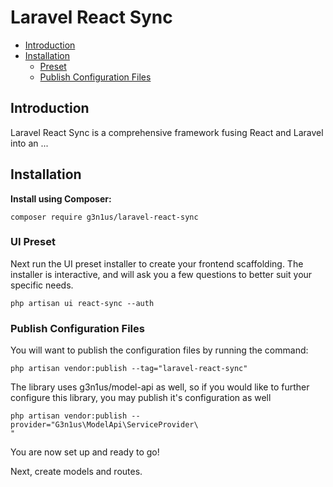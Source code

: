 # Laravel React Sync

- [Introduction](#introduction)
- [Installation](#installation)
    - [Preset](#preset)
    - [Publish Configuration Files](#publish)

<a name="introduction"></a>
## Introduction
Laravel React Sync is a comprehensive framework fusing React and Laravel into an ...


<a name="installation"></a>
## Installation
**Install using Composer:**

```
composer require g3n1us/laravel-react-sync
```


<a name="preset"></a>
### UI Preset

Next run the UI preset installer to create your frontend scaffolding. The installer is interactive, and will ask you a few questions to better suit your specific needs.

```
php artisan ui react-sync --auth
```

<a name="publish"></a>
### Publish Configuration Files

You will want to publish the configuration files by running the command:

```
php artisan vendor:publish --tag="laravel-react-sync"
```

The library uses g3n1us/model-api as well, so if you would like to further configure this library, you may publish it's configuration as well

```
php artisan vendor:publish --provider="G3n1us\ModelApi\ServiceProvider\
"
```

You are now set up and ready to go!

Next, create models and routes.